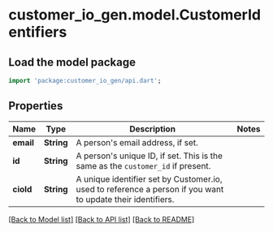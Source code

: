 # customer_io_gen.model.CustomerIdentifiers

## Load the model package
```dart
import 'package:customer_io_gen/api.dart';
```

## Properties
Name | Type | Description | Notes
------------ | ------------- | ------------- | -------------
**email** | **String** | A person's email address, if set. | 
**id** | **String** | A person's unique ID, if set. This is the same as the `customer_id` if present. | 
**cioId** | **String** | A unique identifier set by Customer.io, used to reference a person if you want to update their identifiers. | 

[[Back to Model list]](../README.md#documentation-for-models) [[Back to API list]](../README.md#documentation-for-api-endpoints) [[Back to README]](../README.md)


